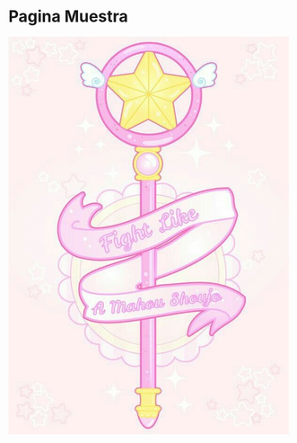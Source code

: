 # Pagina Muestra

![PaginaMuestra Logo](https://github.com/vaniliz/ProyectoX/blob/master/assets/img/large.jpg)

